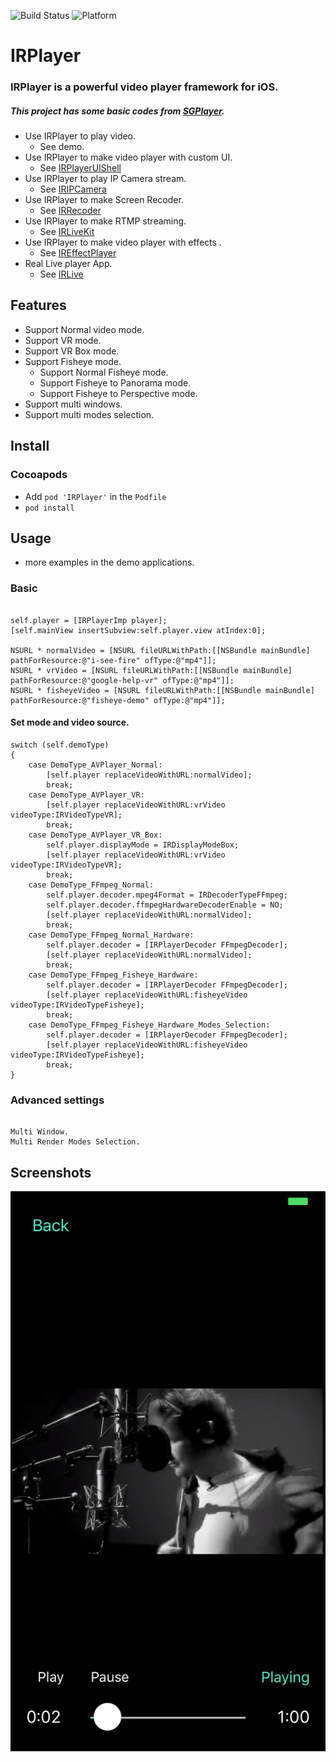 ![Build Status](https://img.shields.io/badge/build-%20passing%20-brightgreen.svg)
![Platform](https://img.shields.io/badge/Platform-%20iOS%20-blue.svg)

# IRPlayer

### IRPlayer is a powerful video player framework for iOS.

##### This project has some basic codes from [SGPlayer](https://github.com/libobjc/SGPlayer).

- Use IRPlayer to play video.
    - See demo.
- Use IRPlayer to make video player with custom UI.
    - See [IRPlayerUIShell](https://github.com/irons163/IRPlayerUIShell)
- Use IRPlayer to play IP Camera stream.
    - See [IRIPCamera](https://github.com/irons163/IRIPCamera)
- Use IRPlayer to make Screen Recoder.
    - See [IRRecoder](https://github.com/irons163/IRRecoder)
- Use IRPlayer to make RTMP streaming.
    - See [IRLiveKit](https://github.com/irons163/IRLiveKit)
- Use IRPlayer to make video player with effects .
    - See [IREffectPlayer](https://github.com/irons163/IREffectPlayer)
- Real Live player App.
    - See [IRLive](https://github.com/irons163/IRLive)

## Features

- Support Normal video mode.
- Support VR mode.
- Support VR Box mode.
- Support Fisheye mode.
    - Support Normal Fisheye mode.
    - Support Fisheye to Panorama mode.
    - Support Fisheye to Perspective mode.
- Support multi windows.
- Support multi modes selection.

## Install
### Cocoapods
- Add `pod 'IRPlayer'`  in the `Podfile`
- `pod install`

## Usage

- more examples in the demo applications.

### Basic

```obj-c

self.player = [IRPlayerImp player];
[self.mainView insertSubview:self.player.view atIndex:0];

NSURL * normalVideo = [NSURL fileURLWithPath:[[NSBundle mainBundle] pathForResource:@"i-see-fire" ofType:@"mp4"]];
NSURL * vrVideo = [NSURL fileURLWithPath:[[NSBundle mainBundle] pathForResource:@"google-help-vr" ofType:@"mp4"]];
NSURL * fisheyeVideo = [NSURL fileURLWithPath:[[NSBundle mainBundle] pathForResource:@"fisheye-demo" ofType:@"mp4"]];

```

#### Set mode and video source.

``` obj-c
switch (self.demoType)
{
    case DemoType_AVPlayer_Normal:
        [self.player replaceVideoWithURL:normalVideo];
        break;
    case DemoType_AVPlayer_VR:
        [self.player replaceVideoWithURL:vrVideo videoType:IRVideoTypeVR];
        break;
    case DemoType_AVPlayer_VR_Box:
        self.player.displayMode = IRDisplayModeBox;
        [self.player replaceVideoWithURL:vrVideo videoType:IRVideoTypeVR];
        break;
    case DemoType_FFmpeg_Normal:
        self.player.decoder.mpeg4Format = IRDecoderTypeFFmpeg;
        self.player.decoder.ffmpegHardwareDecoderEnable = NO;
        [self.player replaceVideoWithURL:normalVideo];
        break;
    case DemoType_FFmpeg_Normal_Hardware:
        self.player.decoder = [IRPlayerDecoder FFmpegDecoder];
        [self.player replaceVideoWithURL:normalVideo];
        break;
    case DemoType_FFmpeg_Fisheye_Hardware:
        self.player.decoder = [IRPlayerDecoder FFmpegDecoder];
        [self.player replaceVideoWithURL:fisheyeVideo videoType:IRVideoTypeFisheye];
        break;
    case DemoType_FFmpeg_Fisheye_Hardware_Modes_Selection:
        self.player.decoder = [IRPlayerDecoder FFmpegDecoder];
        [self.player replaceVideoWithURL:fisheyeVideo videoType:IRVideoTypeFisheye];
        break;
}

```

### Advanced settings
```obj-c

Multi Window.
Multi Render Modes Selection.

```

## Screenshots
![Demo](./demo/ScreenShots/demo1.png)
